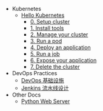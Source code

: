 - Kubernetes
  - [Hello Kubernetes](docs/hello-k8s.md)
    - [0. Setup cluster](docs/k8s/steps/0.%20setup%20cluster.md)
    - [1. Install tools](docs/k8s/steps/1.%20install%20tools.md)
    - [2. Manage your cluster](docs/k8s/steps/2.%20manage%20your%20cluster.md)
    - [3. Run a pod](docs/k8s/steps/3.%20run%20a%20pod.md)
    - [4. Deploy an application](docs/k8s/steps/4.%20deploy%20an%20application.md)
    - [5. Run a job](docs/k8s/steps/5.%20run%20a%20job.md)
    - [6. Expose your application](docs/k8s/steps/6.%20expose%20an%20application.md)
    - [7. Delete the cluster](docs/k8s/steps/7.%20delete%20the%20cluster.md)
- DevOps Practices
  - [DevOps 基础设施](docs/devops/devops-infra-setup.md)
  - [Jenkins 流水线设计](docs/devops/jenkins-pipeline-guide.md)
- Other Docs
  - [Python Web Server](docs/python-server.md)
